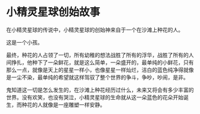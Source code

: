 # 小精灵星球创始故事

在小精灵星球的传说中，小精灵星球的创始神来自于一个在沙滩上种花的人。

这是一个小孩。

最终，种花的人占领了一切，所有幼稚的想法战胜了所有的浮华，战胜了所有的人间挣扎，他种下了一朵鲜花，就是这么简单，一朵盛开的，最单纯的小鲜花，只有那么一点，就像是天上的星星一样小，也像星星一样灿烂，洁白的蓝色纯净得就像是一尘不染，最单纯的希望就这样驾驭了整个世界的争斗，争吵，吵闹，是非。

鬼知道这一切是怎么发生的，在沙滩上种花经历过什么，未来又将会有多少丰富的世界。没有欢笑，也没有哭泣，小精灵星球的生命就从这一朵蓝色的花朵开始诞生，而种花的人就像是一座雕塑一样安静。
